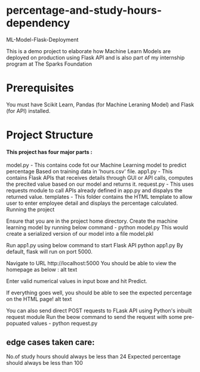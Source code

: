 # percentage-and-study-hours-dependency

ML-Model-Flask-Deployment

This is a demo project to elaborate how Machine Learn Models are deployed on production using Flask API and is also part of my internship program at The Sparks Foundation

# Prerequisites

You must have Scikit Learn, Pandas (for Machine Leraning Model) and Flask (for API) installed.

# Project Structure

#### This project has four major parts :

model.py - This contains code fot our Machine Learning model to predict percentage Based on training data in 'hours.csv' file.
app1.py - This contains Flask APIs that receives details through GUI or API calls, computes the precited value based on our model and returns it.
request.py - This uses requests module to call APIs already defined in app.py and dispalys the returned value.
templates - This folder contains the HTML template to allow user to enter employee detail and displays the percentage calculated.
Running the project

Ensure that you are in the project home directory. Create the machine learning model by running below command -
python model.py
This would create a serialized version of our model into a file model.pkl

Run app1.py using below command to start Flask API
python app1.py
By default, flask will run on port 5000.

Navigate to URL http://localhost:5000
You should be able to view the homepage as below : alt text

Enter valid numerical values in input boxe and hit Predict.

If everything goes well, you should be able to see the expected percentage on the HTML page! alt text

You can also send direct POST requests to FLask API using Python's inbuilt request module Run the beow command to send the request with some pre-popuated values -
python request.py


## edge cases taken care:
No.of study hours should always be less than 24 
Expected percentage should always be less than 100
